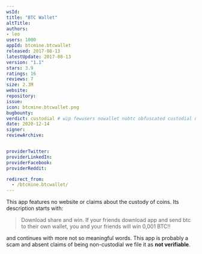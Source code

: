 ```yaml
---
wsId: 
title: "BTC Wallet"
altTitle: 
authors:
- leo
users: 1000
appId: btcmine.btcwallet
released: 2017-08-13
latestUpdate: 2017-08-13
version: "1.1"
stars: 3.9
ratings: 16
reviews: 7
size: 2.3M
website: 
repository: 
issue: 
icon: btcmine.btcwallet.png
bugbounty: 
verdict: custodial # wip fewusers nowallet nobtc obfuscated custodial nosource nonverifiable reproducible bounty defunct
date: 2020-12-14
signer: 
reviewArchive:


providerTwitter: 
providerLinkedIn: 
providerFacebook: 
providerReddit: 

redirect_from:
  - /btcmine.btcwallet/
---
```



This app features no website or claims about the custody of coins. Its
description starts with:

> Download share and win. If your friends download app and send btc to their own
  wallet, you and your friends will win 0,001 BTC!!

and continues with more not so meaningful words. This app is probably a scam and
absent claims of being non-custodial we file it as **not verifiable**.
